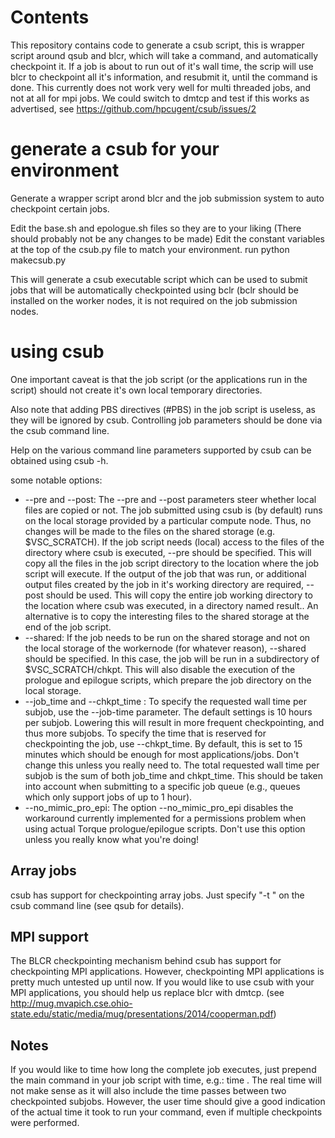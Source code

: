 Contents
========
This repository contains code to generate a csub script, this is wrapper script around qsub and blcr, which will take a command, and automatically checkpoint it.
If a job is about to run out of it's wall time, the scrip will use blcr to checkpoint all it's information, and resubmit it, until the command is done.
This currently does not work very well for multi threaded jobs, and not at all for mpi jobs. We could switch to dmtcp and test if this works as advertised, see https://github.com/hpcugent/csub/issues/2


generate a csub for your environment
=====================================

Generate a wrapper script arond blcr and the job submission system to auto checkpoint certain jobs.

Edit the base.sh and epologue.sh files so they are to your liking (There should probably not be any changes to be made)
Edit the constant variables at the top of the csub.py file to match your environment.
run python makecsub.py

This will generate a csub executable script which can be used to submit jobs that will be automatically checkpointed using bclr (bclr should be installed on the worker nodes, it is not required on the job submission nodes.

using csub
==========
One important caveat is that the job script (or the applications run in the script) should not create it's own local temporary directories.

Also note that adding PBS directives (#PBS) in the job script is useless, as they will be ignored by csub. Controlling job parameters should be done via the csub command line.

Help on the various command line parameters supported by csub can be obtained using csub -h.


some notable options:
 * --pre and --post: The --pre and --post parameters steer whether local files are copied or not. The job submitted using csub is (by default) runs on the local storage provided by a particular compute node. Thus, no changes will be made to the files on the shared storage (e.g. $VSC_SCRATCH). If the job script needs (local) access to the files of the directory where csub is executed, --pre should be specified. This will copy all the files in the job script directory to the location where the job script will execute. If the output of the job that was run, or additional output files created by the job in it's working directory are required, --post should be used. This will copy the entire job working directory to the location where csub was executed, in a directory named result.<jobname>. An alternative is to copy the interesting files to the shared storage at the end of the job script.
 * --shared: If the job needs to be run on the shared storage and not on the local storage of the workernode (for whatever reason), --shared should be specified. In this case, the job will be run in a subdirectory of $VSC_SCRATCH/chkpt. This will also disable the execution of the prologue and epilogue scripts, which prepare the job directory on the local storage.
 * --job_time and --chkpt_time : To specify the requested wall time per subjob, use the --job-time parameter. The default settings is 10 hours per subjob. Lowering this will result in more frequent checkpointing, and thus more subjobs. To specify the time that is reserved for checkpointing the job, use --chkpt_time. By default, this is set to 15 minutes which should be enough for most applications/jobs. Don't change this unless you really need to. The total requested wall time per subjob is the sum of both job_time and chkpt_time. This should be taken into account when submitting to a specific job queue (e.g., queues which only support jobs of up to 1 hour).
 * --no_mimic_pro_epi: The option --no_mimic_pro_epi disables the workaround currently implemented for a permissions problem when using actual Torque prologue/epilogue scripts. Don't use this option unless you really know what you're doing!


Array jobs
----------

csub has support for checkpointing array jobs.  Just specify "-t <spec>" on the csub command line (see qsub for details).

MPI support
------------
The BLCR checkpointing mechanism behind csub has support for checkpointing MPI applications.  However, checkpointing MPI applications is pretty much untested up until now.
If you would like to use csub with your MPI applications, you should help us replace blcr with dmtcp. (see http://mug.mvapich.cse.ohio-state.edu/static/media/mug/presentations/2014/cooperman.pdf)

Notes
------

If you would like to time how long the complete job executes, just prepend the main command in your job script with time, e.g.: time <command>. The real time will not make sense as it will also include the time passes between two checkpointed subjobs. However, the user time should give a good indication of the actual time it took to run your command, even if multiple checkpoints were performed.

